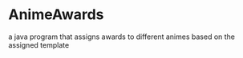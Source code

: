 # AnimeAwards
a java program that assigns awards to different animes based on the assigned template
